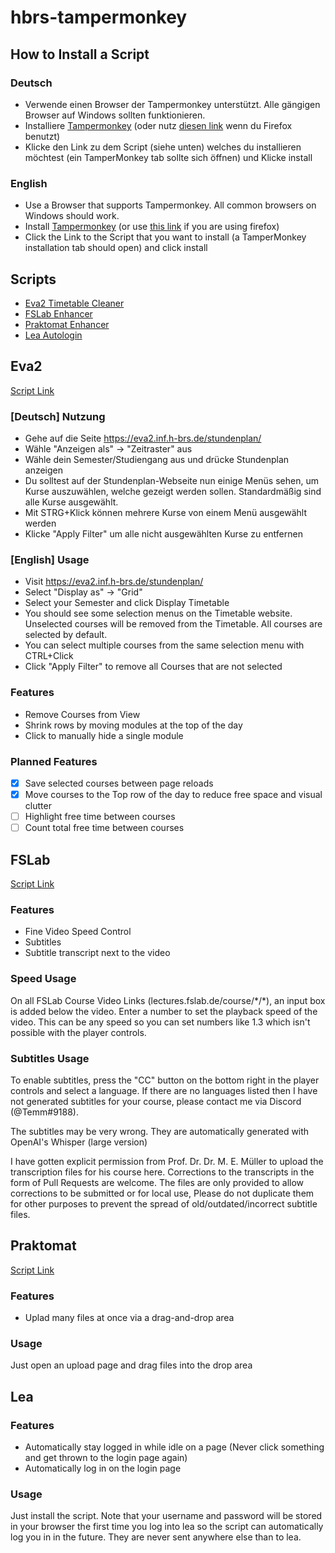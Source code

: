 # hbrs-tampermonkey
## How to Install a Script
### Deutsch
- Verwende einen Browser der Tampermonkey unterstützt. Alle gängigen Browser auf Windows sollten funktionieren.
- Installiere [Tampermonkey](https://chrome.google.com/webstore/detail/tampermonkey/dhdgffkkebhmkfjojejmpbldmpobfkfo?hl=en) (oder nutz [diesen link](https://addons.mozilla.org/en-US/firefox/addon/tampermonkey/) wenn du Firefox benutzt)
- Klicke den Link zu dem Script (siehe unten) welches du installieren möchtest (ein TamperMonkey tab sollte sich öffnen) und Klicke install
### English
- Use a Browser that supports Tampermonkey. All common browsers on Windows should work.
- Install [Tampermonkey](https://chrome.google.com/webstore/detail/tampermonkey/dhdgffkkebhmkfjojejmpbldmpobfkfo?hl=en) (or use [this link](https://addons.mozilla.org/en-US/firefox/addon/tampermonkey/) if you are using firefox)
- Click the Link to the Script that you want to install (a TamperMonkey installation tab should open) and click install
## Scripts
- [Eva2 Timetable Cleaner](#Eva2)
- [FSLab Enhancer](#FSLab)
- [Praktomat Enhancer](#Praktomat)
- [Lea Autologin](#Lea)
## Eva2
[Script Link](https://openuserjs.org/install/Temm/HBRS_eva2_Timetable_Cleaner.user.js)
### [Deutsch] Nutzung
- Gehe auf die Seite https://eva2.inf.h-brs.de/stundenplan/
- Wähle "Anzeigen als" -> "Zeitraster" aus
- Wähle dein Semester/Studiengang aus und drücke Stundenplan anzeigen
- Du solltest auf der Stundenplan-Webseite nun einige Menüs sehen, um Kurse auszuwählen, welche gezeigt werden sollen. Standardmäßig sind alle Kurse ausgewählt.
- Mit STRG+Klick können mehrere Kurse von einem Menü ausgewählt werden
- Klicke "Apply Filter" um alle nicht ausgewählten Kurse zu entfernen
### [English] Usage
- Visit https://eva2.inf.h-brs.de/stundenplan/
- Select "Display as" -> "Grid"
- Select your Semester and click Display Timetable
- You should see some selection menus on the Timetable website. Unselected courses will be removed from the Timetable. All courses are selected by default.
- You can select multiple courses from the same selection menu with CTRL+Click
- Click "Apply Filter" to remove all Courses that are not selected
### Features
- Remove Courses from View
- Shrink rows by moving modules at the top of the day
- Click to manually hide a single module
### Planned Features
- [x] Save selected courses between page reloads
- [x] Move courses to the Top row of the day to reduce free space and visual clutter
- [ ] Highlight free time between courses
- [ ] Count total free time between courses

## FSLab
[Script Link](https://openuserjs.org/install/Temm/HBRS_FSLab_Speed.user.js)
### Features
- Fine Video Speed Control
- Subtitles
- Subtitle transcript next to the video

### Speed Usage
On all FSLab Course Video Links (lectures.fslab.de/course/\*/\*), an input box is added below the video. Enter a number to set the playback speed of the video. This can be any speed so you can set numbers like 1.3 which isn't possible with the player controls.
### Subtitles Usage
To enable subtitles, press the "CC" button on the bottom right in the player controls and select a language.
If there are no languages listed then I have not generated subtitles for your course, please contact me via Discord (@Temm#9188).

The subtitles may be very wrong. They are automatically generated with OpenAI's Whisper (large version)

I have gotten explicit permission from Prof. Dr. Dr. M. E. Müller to upload the transcription files for his course here.
Corrections to the transcripts in the form of Pull Requests are welcome. The files are only provided to allow corrections to be submitted or for local use, Please do not duplicate them for other purposes to prevent the spread of old/outdated/incorrect subtitle files.
## Praktomat
[Script Link](https://openuserjs.org/install/Temm/HBRS_FSLab_Speed.user.js)
### Features
- Uplad many files at once via a drag-and-drop area
### Usage
Just open an upload page and drag files into the drop area

## Lea
### Features
- Automatically stay logged in while idle on a page (Never click something and get thrown to the login page again)
- Automatically log in on the login page
### Usage
Just install the script.
Note that your username and password will be stored in your browser the first time you log into lea so the script can automatically log you in in the future. They are never sent anywhere else than to lea.